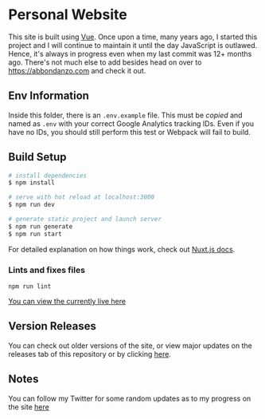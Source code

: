 # Personal Website

This site is built using [Vue](https://vuejs.org/). Once upon a time, many years ago, I started this project and I will continue to maintain it until the day JavaScript is outlawed. Hence, it's always in progress even when my last commit was 12+ months ago. There's not much else to add besides head on over to https://abbondanzo.com and check it out.

## Env Information

Inside this folder, there is an `.env.example` file. This must be _copied_ and named as `.env` with your correct Google Analytics tracking IDs. Even if you have no IDs, you should still perform this test or Webpack will fail to build.

## Build Setup

```bash
# install dependencies
$ npm install

# serve with hot reload at localhost:3000
$ npm run dev

# generate static project and launch server
$ npm run generate
$ npm run start
```

For detailed explanation on how things work, check out [Nuxt.js docs](https://nuxtjs.org).

### Lints and fixes files

```
npm run lint
```

[You can view the currently live here](http://abbondanzo.com)

## Version Releases

You can check out older versions of the site, or view major updates on the releases tab of this repository or by clicking [here](https://github.com/Abbondanzo/PersonalWebsite/releases).

## Notes

You can follow my Twitter for some random updates as to my progress on the site [here](https://twitter.com/PAbbondanzo)
